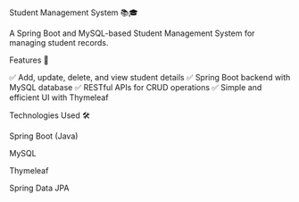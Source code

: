 Student Management System 📚🎓

A Spring Boot and MySQL-based Student Management System for managing student records.

Features 🚀

✅ Add, update, delete, and view student details
✅ Spring Boot backend with MySQL database
✅ RESTful APIs for CRUD operations
✅ Simple and efficient UI with Thymeleaf

Technologies Used 🛠️

Spring Boot (Java)

MySQL

Thymeleaf

Spring Data JPA
